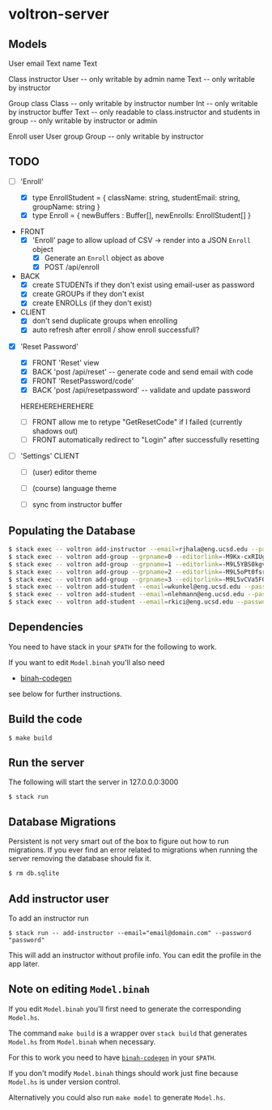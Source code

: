 # voltron-server

## Models

User
  email      Text
  name       Text

Class
  instructor User   -- only writable by admin
  name       Text   -- only writable by instructor

Group
  class      Class  -- only writable by instructor
  number     Int    -- only writable by instructor
  buffer     Text   -- only readable to class.instructor and students in group
                    -- only writable by instructor or admin

Enroll
  user       User
  group      Group  -- only writable by instructor

## TODO

- [ ] 'Enroll'
  
  - [x] type EnrollStudent = { className: string, studentEmail: string, groupName: string } 
  - [x] type Enroll = { newBuffers : Buffer[], newEnrolls: EnrollStudent[] }

- FRONT
  - [x] 'Enroll' page to allow upload of CSV -> render into a JSON `Enroll` object
	- [x] Generate an `Enroll` object as above
	- [x] POST /api/enroll 

- BACK 
  - [x] create STUDENTs if they don't exist using email-user as password
  - [x] create GROUPs   if they don't exist
  - [x] create ENROLLs  (if they don't exist)

- CLIENT
  - [x] don't send duplicate groups when enrolling
  - [x] auto refresh after enroll / show enroll successfull? 

- [x] 'Reset Password'
  - [x] FRONT 'Reset' view
  - [x] BACK  'post /api/reset' -- generate code and send email with code
  - [x] FRONT 'ResetPassword/code' 
  - [x] BACK  'post /api/resetpassword' -- validate and update password

  HEREHEREHEREHERE

  - [ ] FRONT allow me to retype "GetResetCode" if I failed (currently shadows out)
  - [ ] FRONT automatically redirect to "Login" after successfully resetting

- [ ] 'Settings' CLIENT
  - [ ] (user) editor theme
  - [ ] (course) language theme
  - [ ] sync from instructor buffer


## Populating the Database

```sh
$ stack exec -- voltron add-instructor --email=rjhala@eng.ucsd.edu --password=rjhala
$ stack exec -- voltron add-group --grpname=0 --editorlink=-M9Kx-cxRIUgCqVCtjCr
$ stack exec -- voltron add-group --grpname=1 --editorlink=-M9L5YBS0kgvUfuz0Ckc
$ stack exec -- voltron add-group --grpname=2 --editorlink=-M9L5oPt0fsruy16vntv
$ stack exec -- voltron add-group --grpname=3 --editorlink=-M9L5vCVa5FQ0noobA9V
$ stack exec -- voltron add-student --email=wkunkel@eng.ucsd.edu --password=rose --grpname=0
$ stack exec -- voltron add-student --email=nlehmann@eng.ucsd.edu --password=nico --grpname=0
$ stack exec -- voltron add-student --email=rkici@eng.ucsd.edu --password=rkici --grpname=1
```

## Dependencies

You need to have stack in your `$PATH` for the following to work. 

If you want to edit `Model.binah` you'll also need 

- [binah-codegen](https://github.com/nilehmann/binah-codegen) 

see below for further instructions.

## Build the code

```
$ make build
```

## Run the server

The following will start the server in 127.0.0.0:3000

```
$ stack run
```

## Database Migrations

Persistent is not very smart out of the box to figure out how to run migrations. If you ever find an
error related to migrations when running the server removing the database should fix it.

```bash
$ rm db.sqlite
```

## Add instructor user

To add an instructor run

```
$ stack run -- add-instructor --email="email@domain.com" --password "password"
```

This will add an instructor without profile info. You can edit the profile in the app later.

## Note on editing `Model.binah`

If you edit `Model.binah` you'll first need to generate the corresponding `Model.hs`. 

The command `make build` is a wrapper over `stack build` that generates `Model.hs` from `Model.binah` when necessary. 

For this to work you need to have [`binah-codegen`](https://github.com/nilehmann/binah-codegen) in your `$PATH`.

If you don't modify `Model.binah` things should work just fine because `Model.hs` is under version control. 

Alternatively you could also run `make model` to generate `Model.hs`.
